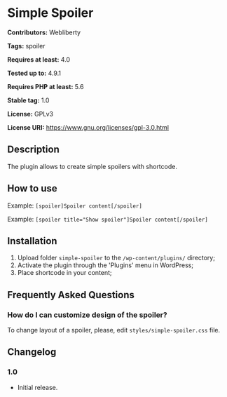 # Simple Spoiler #
**Contributors:** Webliberty

**Tags:** spoiler

**Requires at least:** 4.0

**Tested up to:** 4.9.1

**Requires PHP at least:** 5.6

**Stable tag:** 1.0

**License:** GPLv3

**License URI:** https://www.gnu.org/licenses/gpl-3.0.html

## Description ##

The plugin allows to create simple spoilers with shortcode.

## How to use ##

Example: `[spoiler]Spoiler content[/spoiler]`

Example: `[spoiler title="Show spoiler"]Spoiler content[/spoiler]`

## Installation ##

1. Upload folder `simple-spoiler` to the `/wp-content/plugins/` directory;
1. Activate the plugin through the 'Plugins' menu in WordPress;
1. Place shortcode in your content;

## Frequently Asked Questions ##

### How do I can customize design of the spoiler? ###
To change layout of a spoiler, please, edit `styles/simple-spoiler.css` file.

## Changelog ##

### 1.0 ###
* Initial release.

